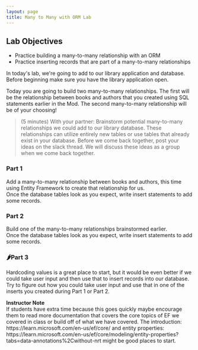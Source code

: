 ```yaml
---
layout: page
title: Many to Many with ORM Lab
---
```


## Lab Objectives
* Practice building a many-to-many relationship with an ORM
* Practice inserting records that are part of a many-to-many relationships

In today's lab, we're going to add to our library application and database. Before beginning make sure you have the library application open.

Today you are going to build two many-to-many relationships. The first will be the relationship between books and authors that you created using SQL statements earlier in the Mod. The second many-to-many relationship will be of your choosing!

> (5 minutes) With your partner: Brainstorm potential many-to-many relationships we could add to our library database. These relationships can utilize entirely new tables or use tables that already exist in your database. Before we come back together, post your ideas on the slack thread. We will discuss these ideas as a group when we come back together.

### Part 1
Add a many-to-many relationship between books and authors, this time using Entity Framework to create that relationship for us.
<br>
Once the database tables look as you expect, write insert statements to add some records.

### Part 2
Build one of the many-to-many relationships brainstormed earlier.
<br>
Once the database tables look as you expect, write insert statements to add some records.

### 🌶️Part 3
Hardcoding values is a great place to start, but it would be even better if we could take user input and then use that to insert records into our database. Try to figure out how you could take user input and use that in one of the inserts you created during Part 1 or Part 2.

<aside class="instructor-notes">
    <p><strong>Instructor Note</strong><br>If students have extra time because this goes quickly maybe encourage them to read more documentation that covers the core topics of EF we covered in class or build off of what we have covered. The introduction: https://learn.microsoft.com/en-us/ef/core/ and entity properties: https://learn.microsoft.com/en-us/ef/core/modeling/entity-properties?tabs=data-annotations%2Cwithout-nrt might be good places to start.</p>
</aside>